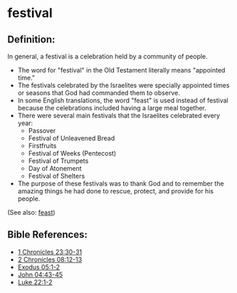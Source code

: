 # festival #

## Definition: ##

In general, a festival is a celebration held by a community of people.

* The word for "festival" in the Old Testament literally means "appointed time."
* The festivals celebrated by the Israelites were specially appointed times or seasons that God had commanded them to observe.
* In some English translations, the word "feast" is used instead of festival because the celebrations included having a large meal together.
* There were several main festivals that the Israelites celebrated every year:
   * Passover
   * Festival of Unleavened Bread
   * Firstfruits
   * Festival of Weeks (Pentecost)
   * Festival of Trumpets
   * Day of Atonement
   * Festival of Shelters
* The purpose of these festivals was to thank God and to remember the amazing things he had done to rescue, protect, and provide for his people.

(See also: [feast](../other/feast.md))

## Bible References: ##

* [1 Chronicles 23:30-31](en/tn/1ch/help/23/30)
* [2 Chronicles 08:12-13](en/tn/2ch/help/08/12)
* [Exodus 05:1-2](en/tn/exo/help/05/01)
* [John 04:43-45](en/tn/jhn/help/04/43)
* [Luke 22:1-2](en/tn/luk/help/22/01)